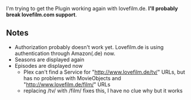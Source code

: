 I'm trying to get the Plugin working again with lovefilm.de. **I'll probably break lovefilm.com support**.

## Notes
- Authorization probably doesn't work yet. Lovefilm.de is using authentication through Amazon(.de) now.
- Seasons are displayed again
- Episodes are displayed now
  - Plex can't find a Service for "http://www.lovefilm.de/tv/" URLs, but has no problems with MovieObjects and "http://www.lovefilm.de/film/" URLs
  - replacing /tv/ with /film/ fixes this, I have no clue why but it works
